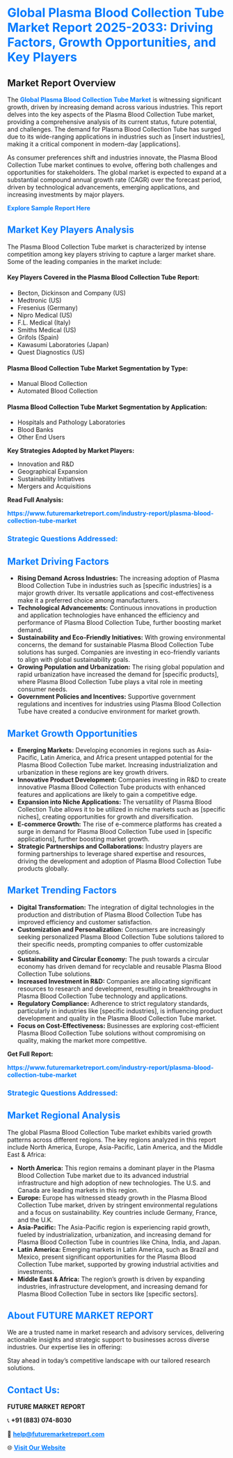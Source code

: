 <h1 style="color: #007BFF;">Global Plasma Blood Collection Tube Market Report 2025-2033: Driving Factors, Growth Opportunities, and Key Players</h1>

<section id="overview">
<h2>Market Report Overview</h2>
<p>The <a href="https://www.futuremarketreport.com/industry-report/plasma-blood-collection-tube-market" style="color: #007BFF; text-decoration: none;"><strong>Global Plasma Blood Collection Tube Market</strong></a> is witnessing significant growth, driven by increasing demand across various industries. This report delves into the key aspects of the Plasma Blood Collection Tube market, providing a comprehensive analysis of its current status, future potential, and challenges. The demand for Plasma Blood Collection Tube has surged due to its wide-ranging applications in industries such as [insert industries], making it a critical component in modern-day [applications].</p>
<p>As consumer preferences shift and industries innovate, the Plasma Blood Collection Tube market continues to evolve, offering both challenges and opportunities for stakeholders. The global market is expected to expand at a substantial compound annual growth rate (CAGR) over the forecast period, driven by technological advancements, emerging applications, and increasing investments by major players.</p>
</section>

<section id="overview">
<p><a href="https://www.futuremarketreport.com/request-sample/reportId=53567" style="color: #007BFF; text-decoration: none;"><strong>Explore Sample Report Here</strong></a></p>
</section>

<section id="key-players">
<h2 style="color: #007BFF;">Market Key Players Analysis</h2>
<p>The Plasma Blood Collection Tube market is characterized by intense competition among key players striving to capture a larger market share. Some of the leading companies in the market include:</p>
<h4>Key Players Covered in the Plasma Blood Collection Tube Report:</h4>
<ul><li>Becton, Dickinson and Company (US)</li><li>Medtronic (US)</li><li>Fresenius (Germany)</li><li>Nipro Medical (US)</li><li>F.L. Medical (Italy)</li><li>Smiths Medical (US)</li><li>Grifols (Spain)</li><li>Kawasumi Laboratories (Japan)</li><li>Quest Diagnostics (US)</li></ul>
<h4>Plasma Blood Collection Tube Market Segmentation by Type:</h4>
<ul><li>Manual Blood Collection</li><li>Automated Blood Collection</li></ul>

<h4>Plasma Blood Collection Tube Market Segmentation by Application:</h4>
<ul><li>Hospitals and Pathology Laboratories</li><li>Blood Banks</li><li>Other End Users</li></ul>
<p><strong>Key Strategies Adopted by Market Players:</strong></p>
<ul>
<li>Innovation and R&D</li>
<li>Geographical Expansion</li>
<li>Sustainability Initiatives</li>
<li>Mergers and Acquisitions</li>
</ul>
</section>

<section>
<p><strong>Read Full Analysis: </strong></p><a href="https://www.futuremarketreport.com/industry-report/plasma-blood-collection-tube-market" style="color: #007BFF; text-decoration: none;"><strong>https://www.futuremarketreport.com/industry-report/plasma-blood-collection-tube-market</strong></a>
<h3 style="color: #007BFF;">Strategic Questions Addressed:</h3>
</section>

<section id="driving-factors">
<h2 style="color: #007BFF;">Market Driving Factors</h2>
<ul>
<li><strong>Rising Demand Across Industries:</strong> The increasing adoption of Plasma Blood Collection Tube in industries such as [specific industries] is a major growth driver. Its versatile applications and cost-effectiveness make it a preferred choice among manufacturers.</li>
<li><strong>Technological Advancements:</strong> Continuous innovations in production and application technologies have enhanced the efficiency and performance of Plasma Blood Collection Tube, further boosting market demand.</li>
<li><strong>Sustainability and Eco-Friendly Initiatives:</strong> With growing environmental concerns, the demand for sustainable Plasma Blood Collection Tube solutions has surged. Companies are investing in eco-friendly variants to align with global sustainability goals.</li>
<li><strong>Growing Population and Urbanization:</strong> The rising global population and rapid urbanization have increased the demand for [specific products], where Plasma Blood Collection Tube plays a vital role in meeting consumer needs.</li>
<li><strong>Government Policies and Incentives:</strong> Supportive government regulations and incentives for industries using Plasma Blood Collection Tube have created a conducive environment for market growth.</li>
</ul>
</section>

<section id="growth-opportunities">
<h2 style="color: #007BFF;">Market Growth Opportunities</h2>
<ul>
<li><strong>Emerging Markets:</strong> Developing economies in regions such as Asia-Pacific, Latin America, and Africa present untapped potential for the Plasma Blood Collection Tube market. Increasing industrialization and urbanization in these regions are key growth drivers.</li>
<li><strong>Innovative Product Development:</strong> Companies investing in R&D to create innovative Plasma Blood Collection Tube products with enhanced features and applications are likely to gain a competitive edge.</li>
<li><strong>Expansion into Niche Applications:</strong> The versatility of Plasma Blood Collection Tube allows it to be utilized in niche markets such as [specific niches], creating opportunities for growth and diversification.</li>
<li><strong>E-commerce Growth:</strong> The rise of e-commerce platforms has created a surge in demand for Plasma Blood Collection Tube used in [specific applications], further boosting market growth.</li>
<li><strong>Strategic Partnerships and Collaborations:</strong> Industry players are forming partnerships to leverage shared expertise and resources, driving the development and adoption of Plasma Blood Collection Tube products globally.</li>
</ul>
</section>

<section id="trending-factors">
<h2 style="color: #007BFF;">Market Trending Factors</h2>
<ul>
<li><strong>Digital Transformation:</strong> The integration of digital technologies in the production and distribution of Plasma Blood Collection Tube has improved efficiency and customer satisfaction.</li>
<li><strong>Customization and Personalization:</strong> Consumers are increasingly seeking personalized Plasma Blood Collection Tube solutions tailored to their specific needs, prompting companies to offer customizable options.</li>
<li><strong>Sustainability and Circular Economy:</strong> The push towards a circular economy has driven demand for recyclable and reusable Plasma Blood Collection Tube solutions.</li>
<li><strong>Increased Investment in R&D:</strong> Companies are allocating significant resources to research and development, resulting in breakthroughs in Plasma Blood Collection Tube technology and applications.</li>
<li><strong>Regulatory Compliance:</strong> Adherence to strict regulatory standards, particularly in industries like [specific industries], is influencing product development and quality in the Plasma Blood Collection Tube market.</li>
<li><strong>Focus on Cost-Effectiveness:</strong> Businesses are exploring cost-efficient Plasma Blood Collection Tube solutions without compromising on quality, making the market more competitive.</li>
</ul>
</section>

<section>
<p><strong>Get Full Report: </strong></p><a href="https://www.futuremarketreport.com/industry-report/plasma-blood-collection-tube-market" style="color: #007BFF; text-decoration: none;"><strong>https://www.futuremarketreport.com/industry-report/plasma-blood-collection-tube-market</strong></a>
<h3 style="color: #007BFF;">Strategic Questions Addressed:</h3>
</section>


<section id="regional-analysis">
<h2 style="color: #007BFF;">Market Regional Analysis</h2>
<p>The global Plasma Blood Collection Tube market exhibits varied growth patterns across different regions. The key regions analyzed in this report include North America, Europe, Asia-Pacific, Latin America, and the Middle East & Africa:</p>
<ul>
<li><strong>North America:</strong> This region remains a dominant player in the Plasma Blood Collection Tube market due to its advanced industrial infrastructure and high adoption of new technologies. The U.S. and Canada are leading markets in this region.</li>
<li><strong>Europe:</strong> Europe has witnessed steady growth in the Plasma Blood Collection Tube market, driven by stringent environmental regulations and a focus on sustainability. Key countries include Germany, France, and the U.K.</li>
<li><strong>Asia-Pacific:</strong> The Asia-Pacific region is experiencing rapid growth, fueled by industrialization, urbanization, and increasing demand for Plasma Blood Collection Tube in countries like China, India, and Japan.</li>
<li><strong>Latin America:</strong> Emerging markets in Latin America, such as Brazil and Mexico, present significant opportunities for the Plasma Blood Collection Tube market, supported by growing industrial activities and investments.</li>
<li><strong>Middle East & Africa:</strong> The region’s growth is driven by expanding industries, infrastructure development, and increasing demand for Plasma Blood Collection Tube in sectors like [specific sectors].</li>
</ul>
</section>

<footer>
<h2 style="color: #007BFF;">About FUTURE MARKET REPORT</h2>
<p>We are a trusted name in market research and advisory services, delivering actionable insights and strategic support to businesses across diverse industries. Our expertise lies in offering:</p>

<p>Stay ahead in today’s competitive landscape with our tailored research solutions.</p>

<h2 style="color: #007BFF;">Contact Us:</h2>
<p><strong>FUTURE MARKET REPORT</strong></p>
<p>📞 <strong>+91 (883) 074-8030</strong></p>
<p>📧 <strong><a href="mailto:help@futuremarketreport.com" style="color: #007BFF;">help@futuremarketreport.com</a></strong></p>
<p>🌐 <strong><a href="https://www.futuremarketreport.com/" style="color: #007BFF;">Visit Our Website</a></strong></p>
</footer>